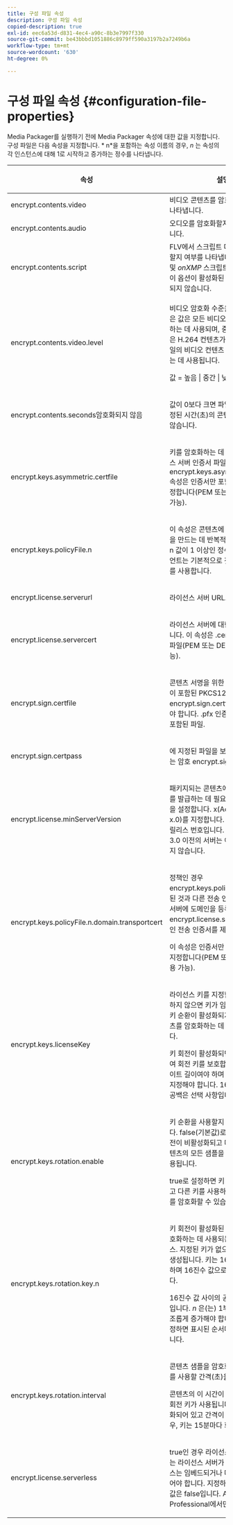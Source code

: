 ```yaml
---
title: 구성 파일 속성
description: 구성 파일 속성
copied-description: true
exl-id: eec6a53d-d831-4ec4-a90c-8b3e7997f330
source-git-commit: be43bbbd1051886c8979ff590a3197b2a7249b6a
workflow-type: tm+mt
source-wordcount: '630'
ht-degree: 0%

---
```


# 구성 파일 속성 {#configuration-file-properties}

Media Packager를 실행하기 전에 Media Packager 속성에 대한 값을 지정합니다. 구성 파일은 다음 속성을 지정합니다. * n*을 포함하는 속성 이름의 경우, *n* 는 속성의 각 인스턴스에 대해 1로 시작하고 증가하는 정수를 나타냅니다.

<table frame="all" colsep="1" rowsep="1" class="+ topic/table adobe-d/table " id="table_dx4_mpy_n4"> 
 <thead class="- topic/thead "> 
  <tr rowsep="1" class="- topic/row "> 
   <th colname="1" class="- topic/entry entry"> <p class="- topic/p ">속성 </p> </th> 
   <th colname="2" class="- topic/entry entry"> <p class="- topic/p ">설명 </p> </th> 
  </tr> 
 </thead>
 <tbody class="- topic/tbody "> 
  <tr rowsep="1" class="- topic/row "> 
   <td colname="1" class="- topic/entry "><span class="codeph"> encrypt.contents.video</span> </td> 
   <td colname="2" class="- topic/entry "> 비디오 콘텐츠를 암호화할지 여부를 나타냅니다. </td> 
  </tr> 
  <tr rowsep="1" class="- topic/row "> 
   <td colname="1" class="- topic/entry "><span class="codeph"> encrypt.contents.audio</span> </td> 
   <td colname="2" class="- topic/entry "> 오디오를 암호화할지 여부를 나타냅니다. </td> 
  </tr> 
  <tr rowsep="1" class="- topic/row "> 
   <td colname="1" class="- topic/entry "><span class="codeph"> encrypt.contents.script</span> </td> 
   <td colname="2" class="- topic/entry ">FLV에서 스크립트 데이터를 암호화할지 여부를 나타냅니다. <i class="+ topic/ph hi-d/i ">메타데이터</i> 및 <i class="+ topic/ph hi-d/i ">onXMP</i> 스크립트 데이터 태그는 이 옵션이 활성화된 경우에도 암호화되지 않습니다. </td> 
  </tr> 
  <tr rowsep="1" class="- topic/row "> 
   <td colname="1" class="- topic/entry "><span class="codeph"> encrypt.contents.video.level</span> </td> 
   <td colname="2" class="- topic/entry "> <p class="- topic/p ">비디오 암호화 수준을 나타냅니다. 높은 값은 모든 비디오 컨텐츠를 암호화하는 데 사용되며, 중간 값과 낮은 값은 H.264 컨텐츠가 포함된 F4V 파일의 비디오 컨텐츠 부분을 암호화하는 데 사용됩니다. </p> <p class="- topic/p ">값 = <span class="codeph"> 높음 | 중간 | 낮음</span> </p> </td> 
  </tr> 
  <tr rowsep="1" class="- topic/row "> 
   <td colname="1" class="- topic/entry "><span class="codeph"> encrypt.contents.seconds암호화되지 않음</span> </td> 
   <td colname="2" class="- topic/entry "> <p class="- topic/p ">값이 0보다 크면 파일 시작 부분에 지정된 시간(초)의 콘텐츠가 암호화되지 않습니다. </p> </td> 
  </tr> 
  <tr rowsep="1" class="- topic/row "> 
   <td colname="1" class="- topic/entry "><span class="codeph"> encrypt.keys.asymmetric.certfile</span> </td> 
   <td colname="2" class="- topic/entry "> <p class="- topic/p ">키를 암호화하는 데 사용되는 라이선스 서버 인증서 파일입니다. 다음 <span class="codeph"> encrypt.keys.asymmetric.certfile</span> 속성은 인증서만 포함하는 파일을 지정합니다(PEM 또는 DER 형식 허용 가능). </p> </td> 
  </tr> 
  <tr rowsep="1" class="- topic/row "> 
   <td colname="1" class="- topic/entry "><span class="+ topic/ph pr-d/codeph codeph">encrypt.keys.policyFile.n</span> </td> 
   <td colname="2" class="- topic/entry "> <p class="- topic/p ">이 속성은 콘텐츠에 적용할 정책 목록을 만드는 데 반복적으로 사용됩니다. <span class="codeph"> n</span> 값이 1 이상인 정수입니다. 클라이언트는 기본적으로 첫 번째 인스턴스를 사용합니다. </p> </td> 
  </tr> 
  <tr rowsep="1" class="- topic/row "> 
   <td colname="1" class="- topic/entry "><span class="codeph"> encrypt.license.serverurl</span> </td> 
   <td colname="2" class="- topic/entry "> <p class="- topic/p ">라이선스 서버 URL. </p> </td> 
  </tr> 
  <tr rowsep="1" class="- topic/row "> 
   <td colname="1" class="- topic/entry "><span class="codeph"> encrypt.license.servercert</span> </td> 
   <td colname="2" class="- topic/entry "> <p class="- topic/p ">라이선스 서버에 대한 전송 인증서입니다. 이 속성은 <span class="filepath"> .cer</span> 인증서만 포함된 파일(PEM 또는 DER 형식 허용 가능). </p> </td> 
  </tr> 
  <tr rowsep="1" class="- topic/row "> 
   <td colname="1" class="- topic/entry "><span class="codeph"> encrypt.sign.certfile</span> </td> 
   <td colname="2" class="- topic/entry "> <p class="- topic/p ">콘텐츠 서명을 위한 패키지 자격 증명이 포함된 PKCS12 파일. 다음 <span class="codeph"> encrypt.sign.certfile</span> 을(를) 참조해야 합니다. <span class="filepath"> .pfx</span> 인증서 및 개인 키가 포함된 파일. </p> </td> 
  </tr> 
  <tr rowsep="1" class="- topic/row "> 
   <td colname="1" class="- topic/entry "><span class="codeph"> encrypt.sign.certpass</span> </td> 
   <td colname="2" class="- topic/entry "> <p class="- topic/p ">에 지정된 파일을 보호하는 데 사용되는 암호 <span class="codeph"> encrypt.sign.certfile</span>. </p> </td> 
  </tr> 
  <tr rowsep="1" class="- topic/row "> 
   <td colname="1" class="- topic/entry "><span class="codeph"> encrypt.license.minServerVersion</span> </td> 
   <td colname="2" class="- topic/entry "> <p class="- topic/p ">패키지되는 콘텐츠에 대한 라이선스를 발급하는 데 필요한 최소 서버 버전을 설정합니다. x(Adobe 액세스 x.0)를 지정합니다. 여기서 x는 주요 릴리스 번호입니다. Adobe 액세스 3.0 이전의 서버는 이 설정을 지원하지 않습니다. </p> </td> 
  </tr> 
  <tr rowsep="1" class="- topic/row "> 
   <td colname="1" class="- topic/entry "><span class="codeph">encrypt.keys.policyFile.n.domain.transportcert</span> </td> 
   <td colname="2" class="- topic/entry "> <p class="- topic/p ">정책인 경우 <span class="+ topic/ph pr-d/codeph codeph"> encrypt.keys.policyFile.n</span> 에 지정된 것과 다른 전송 인증서를 사용하는 서버에 도메인을 등록해야 합니다. <span class="+ topic/ph pr-d/codeph codeph"> encrypt.license.servercert</span>, 도메인 전송 인증서를 제공해야 합니다. </p> <p class="- topic/p ">이 속성은 인증서만 포함하는 파일을 지정합니다(PEM 또는 DER 형식 허용 가능). </p> </td> 
  </tr> 
  <tr rowsep="1" class="- topic/row "> 
   <td colname="1" class="- topic/entry "><span class="codeph"> encrypt.keys.licenseKey</span> </td> 
   <td colname="2" class="- topic/entry "> <p class="- topic/p ">라이선스 키를 지정합니다. 키를 지정하지 않으면 키가 임의로 생성됩니다. 키 순환이 활성화되지 않은 경우 콘텐츠를 암호화하는 데 사용되는 키입니다. </p> <p class="- topic/p ">키 회전이 활성화되면 이 키를 사용하여 회전 키를 보호합니다. 키는 16바이트 길이여야 하며 16진수 값으로 지정해야 합니다. 16진수 값 사이의 공백은 선택 사항입니다. </p> </td> 
  </tr> 
  <tr rowsep="1" class="- topic/row "> 
   <td colname="1" class="- topic/entry "><span class="codeph"> encrypt.keys.rotation.enable</span> </td> 
   <td colname="2" class="- topic/entry "> <p class="- topic/p ">키 순환을 사용할지 여부를 지정합니다. false(기본값)로 설정하면 키 회전이 비활성화되고 마스터 CEK가 콘텐츠의 모든 샘플을 암호화하는 데 사용됩니다. </p> <p class="- topic/p ">true로 설정하면 키 회전이 활성화되고 다른 키를 사용하여 콘텐츠의 일부를 암호화할 수 있습니다. </p> </td> 
  </tr> 
  <tr rowsep="1" class="- topic/row "> 
   <td colname="1" class="- topic/entry "><span class="codeph">encrypt.keys.rotation.key.n</span> </td> 
   <td colname="2" class="- topic/entry "> <p class="- topic/p ">키 회전이 활성화된 경우 콘텐츠를 암호화하는 데 사용되는 회전된 키 시퀀스. 지정된 키가 없으면 키가 임의로 생성됩니다. 키는 16바이트 길이여야 하며 16진수 값으로 지정해야 합니다. </p> <p class="- topic/p ">16진수 값 사이의 공백은 선택 사항입니다. <i class="+ topic/ph hi-d/i ">n</i> 은(는) 1부터 시작하여 단조롭게 증가해야 합니다. 여러 키를 지정하면 표시된 순서대로 키가 순환됩니다. </p> </td> 
  </tr> 
  <tr rowsep="1" class="- topic/row "> 
   <td colname="1" class="- topic/entry "><span class="codeph"> encrypt.keys.rotation.interval</span> </td> 
   <td colname="2" class="- topic/entry "> <p class="- topic/p ">콘텐츠 샘플을 암호화하는 데 순환 키를 사용할 간격(초)을 지정합니다. </p> <p class="- topic/p ">콘텐츠의 이 시간이 암호화되면 다음 회전 키가 사용됩니다. 키 회전이 활성화되어 있고 간격이 지정되지 않은 경우, 키는 15분마다 회전됩니다. </p> </td> 
  </tr> 
  <tr rowsep="0" class="- topic/row "> 
   <td colname="1" class="- topic/entry "><span class="codeph"> encrypt.license.serverless</span> </td> 
   <td colname="2" class="- topic/entry "> <p class="- topic/p ">true인 경우 라이선스를 가져올 수 있는 라이선스 서버가 없습니다. 라이센스는 임베드되거나 대역 외로 획득되어야 합니다. 지정하지 않은 경우 기본값은 false입니다. Adobe Access Professional에서만 지원됩니다. </p> </td> 
  </tr> 
 </tbody> 
</table>
